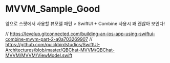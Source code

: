 # MVVM_Sample_Good
앞으로 스팟에서 사용할 뷰모델 패턴 > SwiftUI + Combine 사용시 꽤 괜찮아 보인다!

// https://levelup.gitconnected.com/building-an-ios-app-using-swiftui-combine-mvvm-part-2-a0a703269907
// https://github.com/quickbirdstudios/SwiftUI-Architectures/blob/master/QBChat-MVVM/QBChat-MVVM/MVVM/ViewModel.swift



